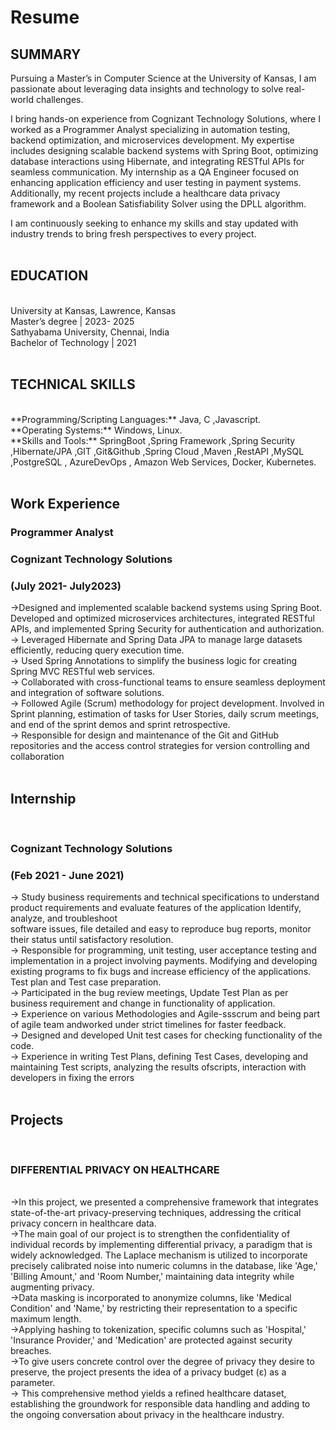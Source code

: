 # Resume
<h2>SUMMARY</h2>
Pursuing a Master’s in Computer Science at the University of Kansas, I am passionate about leveraging data insights and technology to solve real-world challenges.<br>

I bring hands-on experience from Cognizant Technology Solutions, where I worked as a Programmer Analyst specializing in automation testing, backend optimization, and microservices development. My expertise includes designing scalable backend systems with Spring Boot, optimizing database interactions using Hibernate, and integrating RESTful APIs for seamless communication. My internship as a QA Engineer focused on enhancing application efficiency and user testing in payment systems. Additionally, my recent projects include a healthcare data privacy framework and a Boolean Satisfiability Solver using the DPLL algorithm.<br>

I am continuously seeking to enhance my skills and stay updated with industry trends to bring fresh perspectives to every project.<br><br>

<h2>EDUCATION</h2><br>
University at Kansas, Lawrence, Kansas<br>
Master’s degree | 2023- 2025<br>
Sathyabama University, Chennai, India<br>
Bachelor of Technology | 2021<br><br>

<h2>TECHNICAL SKILLS</h2><br>
**Programming/Scripting Languages:** Java, C ,Javascript.<br>
**Operating Systems:** Windows, Linux.<br>
**Skills and Tools:** SpringBoot ,Spring Framework ,Spring Security ,Hibernate/JPA ,GIT ,Git&Github ,Spring Cloud ,Maven ,RestAPI ,MySQL ,PostgreSQL , AzureDevOps , Amazon Web Services, Docker, Kubernetes. <br><br>

<h2>Work Experience</h2>
<h3>Programmer Analyst</h3>
<h3>Cognizant Technology Solutions</h3>                                                                         <h3>  (July 2021- July2023)</h3>

->Designed and implemented scalable backend systems using Spring Boot.
 Developed and optimized microservices architectures, integrated RESTful APIs, and
implemented Spring Security for authentication and authorization.<br>
-> Leveraged Hibernate and Spring Data JPA to manage large datasets efficiently, reducing
query execution time.<br>
-> Used Spring Annotations to simplify the business logic for creating Spring MVC RESTful
web services.<br>
-> Collaborated with cross-functional teams to ensure seamless deployment and integration of
software solutions.<br>
-> Followed Agile (Scrum) methodology for project development. Involved in Sprint planning,
estimation of tasks for User Stories, daily scrum meetings, and end of the sprint demos and
sprint retrospective.<br>
-> Responsible for design and maintenance of the Git and GitHub repositories and the access
control strategies for version controlling and collaboration<br><br>

<h2>Internship</h2><br>
<h3>Cognizant Technology Solutions</h3>   <h3>(Feb 2021 - June 2021)</h3>

-> Study business requirements and technical specifications to understand product
requirements and evaluate features of the application Identify, analyze, and troubleshoot<br>
software issues, file detailed and easy to reproduce bug reports, monitor their status until
satisfactory resolution.<br>
-> Responsible for programming, unit testing, user acceptance testing and implementation in a
project involving payments. Modifying and developing existing programs to fix bugs and
increase efficiency of the applications. Test plan and Test case preparation.<br>
-> Participated in the bug review meetings, Update Test Plan as per business requirement
and change in functionality of application.<br>
-> Experience on various Methodologies and Agile-ssscrum and being part of agile team
andworked under strict timelines for faster feedback.<br>
->  Designed and developed Unit test cases for checking functionality of the code.<br>
-> Experience in writing Test Plans, defining Test Cases, developing and maintaining Test
scripts, analyzing the results ofscripts, interaction with developers in fixing the errors<br><br>

<h2>Projects</h2><br>
<h3>DIFFERENTIAL PRIVACY ON HEALTHCARE</h3><br>
->In this project, we presented a comprehensive framework that integrates state-of-the-art
privacy-preserving techniques, addressing the critical privacy concern in healthcare data.<br>
->The main goal of our project is to strengthen the confidentiality of individual records by
implementing differential privacy, a paradigm that is widely acknowledged. The Laplace
mechanism is utilized to incorporate precisely calibrated noise into numeric columns in the database, like
'Age,' 'Billing Amount,' and 'Room Number,' maintaining data integrity while augmenting
privacy.<br>
->Data masking is incorporated to anonymize columns, like 'Medical
Condition' and 'Name,' by restricting their representation to a specific maximum length.<br>
->Applying hashing to tokenization, specific columns such as 'Hospital,' 'Insurance Provider,' and
'Medication' are protected against security breaches.<br>
->To give users concrete control over the degree of privacy they desire to
preserve, the project presents the idea of a privacy budget (ε) as a parameter. <br>
-> This comprehensive method yields a refined healthcare dataset, establishing the groundwork for
responsible data handling and adding to the ongoing conversation about privacy in the
healthcare industry.<br>
